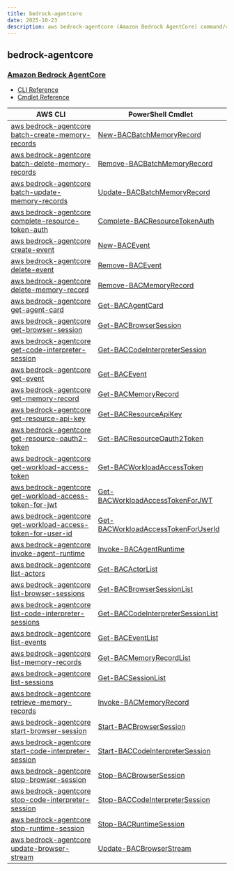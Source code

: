 ```yaml
---
title: bedrock-agentcore
date: 2025-10-23
description: aws bedrock-agentcore (Amazon Bedrock AgentCore) command/cmdlet list.
---
```


## bedrock-agentcore

### [Amazon Bedrock AgentCore](https://aws.amazon.com/bedrock/agentcore/)

* [CLI Reference](https://awscli.amazonaws.com/v2/documentation/api/latest/reference/bedrock-agentcore/index.html)
* [Cmdlet Reference](https://docs.aws.amazon.com/powershell/latest/reference/items/BedrockAgentCore_cmdlets.html)

|AWS CLI|PowerShell Cmdlet|
|----|----|
|[aws bedrock-agentcore batch-create-memory-records](https://awscli.amazonaws.com/v2/documentation/api/latest/reference/bedrock-agentcore/batch-create-memory-records.html)|[New-BACBatchMemoryRecord](https://docs.aws.amazon.com/powershell/latest/reference/items/New-BACBatchMemoryRecord.html)|
|[aws bedrock-agentcore batch-delete-memory-records](https://awscli.amazonaws.com/v2/documentation/api/latest/reference/bedrock-agentcore/batch-delete-memory-records.html)|[Remove-BACBatchMemoryRecord](https://docs.aws.amazon.com/powershell/latest/reference/items/Remove-BACBatchMemoryRecord.html)|
|[aws bedrock-agentcore batch-update-memory-records](https://awscli.amazonaws.com/v2/documentation/api/latest/reference/bedrock-agentcore/batch-update-memory-records.html)|[Update-BACBatchMemoryRecord](https://docs.aws.amazon.com/powershell/latest/reference/items/Update-BACBatchMemoryRecord.html)|
|[aws bedrock-agentcore complete-resource-token-auth](https://awscli.amazonaws.com/v2/documentation/api/latest/reference/bedrock-agentcore/complete-resource-token-auth.html)|[Complete-BACResourceTokenAuth](https://docs.aws.amazon.com/powershell/latest/reference/items/Complete-BACResourceTokenAuth.html)|
|[aws bedrock-agentcore create-event](https://awscli.amazonaws.com/v2/documentation/api/latest/reference/bedrock-agentcore/create-event.html)|[New-BACEvent](https://docs.aws.amazon.com/powershell/latest/reference/items/New-BACEvent.html)|
|[aws bedrock-agentcore delete-event](https://awscli.amazonaws.com/v2/documentation/api/latest/reference/bedrock-agentcore/delete-event.html)|[Remove-BACEvent](https://docs.aws.amazon.com/powershell/latest/reference/items/Remove-BACEvent.html)|
|[aws bedrock-agentcore delete-memory-record](https://awscli.amazonaws.com/v2/documentation/api/latest/reference/bedrock-agentcore/delete-memory-record.html)|[Remove-BACMemoryRecord](https://docs.aws.amazon.com/powershell/latest/reference/items/Remove-BACMemoryRecord.html)|
|[aws bedrock-agentcore get-agent-card](https://awscli.amazonaws.com/v2/documentation/api/latest/reference/bedrock-agentcore/get-agent-card.html)|[Get-BACAgentCard](https://docs.aws.amazon.com/powershell/latest/reference/items/Get-BACAgentCard.html)|
|[aws bedrock-agentcore get-browser-session](https://awscli.amazonaws.com/v2/documentation/api/latest/reference/bedrock-agentcore/get-browser-session.html)|[Get-BACBrowserSession](https://docs.aws.amazon.com/powershell/latest/reference/items/Get-BACBrowserSession.html)|
|[aws bedrock-agentcore get-code-interpreter-session](https://awscli.amazonaws.com/v2/documentation/api/latest/reference/bedrock-agentcore/get-code-interpreter-session.html)|[Get-BACCodeInterpreterSession](https://docs.aws.amazon.com/powershell/latest/reference/items/Get-BACCodeInterpreterSession.html)|
|[aws bedrock-agentcore get-event](https://awscli.amazonaws.com/v2/documentation/api/latest/reference/bedrock-agentcore/get-event.html)|[Get-BACEvent](https://docs.aws.amazon.com/powershell/latest/reference/items/Get-BACEvent.html)|
|[aws bedrock-agentcore get-memory-record](https://awscli.amazonaws.com/v2/documentation/api/latest/reference/bedrock-agentcore/get-memory-record.html)|[Get-BACMemoryRecord](https://docs.aws.amazon.com/powershell/latest/reference/items/Get-BACMemoryRecord.html)|
|[aws bedrock-agentcore get-resource-api-key](https://awscli.amazonaws.com/v2/documentation/api/latest/reference/bedrock-agentcore/get-resource-api-key.html)|[Get-BACResourceApiKey](https://docs.aws.amazon.com/powershell/latest/reference/items/Get-BACResourceApiKey.html)|
|[aws bedrock-agentcore get-resource-oauth2-token](https://awscli.amazonaws.com/v2/documentation/api/latest/reference/bedrock-agentcore/get-resource-oauth2-token.html)|[Get-BACResourceOauth2Token](https://docs.aws.amazon.com/powershell/latest/reference/items/Get-BACResourceOauth2Token.html)|
|[aws bedrock-agentcore get-workload-access-token](https://awscli.amazonaws.com/v2/documentation/api/latest/reference/bedrock-agentcore/get-workload-access-token.html)|[Get-BACWorkloadAccessToken](https://docs.aws.amazon.com/powershell/latest/reference/items/Get-BACWorkloadAccessToken.html)|
|[aws bedrock-agentcore get-workload-access-token-for-jwt](https://awscli.amazonaws.com/v2/documentation/api/latest/reference/bedrock-agentcore/get-workload-access-token-for-jwt.html)|[Get-BACWorkloadAccessTokenForJWT](https://docs.aws.amazon.com/powershell/latest/reference/items/Get-BACWorkloadAccessTokenForJWT.html)|
|[aws bedrock-agentcore get-workload-access-token-for-user-id](https://awscli.amazonaws.com/v2/documentation/api/latest/reference/bedrock-agentcore/get-workload-access-token-for-user-id.html)|[Get-BACWorkloadAccessTokenForUserId](https://docs.aws.amazon.com/powershell/latest/reference/items/Get-BACWorkloadAccessTokenForUserId.html)|
|[aws bedrock-agentcore invoke-agent-runtime](https://awscli.amazonaws.com/v2/documentation/api/latest/reference/bedrock-agentcore/invoke-agent-runtime.html)|[Invoke-BACAgentRuntime](https://docs.aws.amazon.com/powershell/latest/reference/items/Invoke-BACAgentRuntime.html)|
|[aws bedrock-agentcore list-actors](https://awscli.amazonaws.com/v2/documentation/api/latest/reference/bedrock-agentcore/list-actors.html)|[Get-BACActorList](https://docs.aws.amazon.com/powershell/latest/reference/items/Get-BACActorList.html)|
|[aws bedrock-agentcore list-browser-sessions](https://awscli.amazonaws.com/v2/documentation/api/latest/reference/bedrock-agentcore/list-browser-sessions.html)|[Get-BACBrowserSessionList](https://docs.aws.amazon.com/powershell/latest/reference/items/Get-BACBrowserSessionList.html)|
|[aws bedrock-agentcore list-code-interpreter-sessions](https://awscli.amazonaws.com/v2/documentation/api/latest/reference/bedrock-agentcore/list-code-interpreter-sessions.html)|[Get-BACCodeInterpreterSessionList](https://docs.aws.amazon.com/powershell/latest/reference/items/Get-BACCodeInterpreterSessionList.html)|
|[aws bedrock-agentcore list-events](https://awscli.amazonaws.com/v2/documentation/api/latest/reference/bedrock-agentcore/list-events.html)|[Get-BACEventList](https://docs.aws.amazon.com/powershell/latest/reference/items/Get-BACEventList.html)|
|[aws bedrock-agentcore list-memory-records](https://awscli.amazonaws.com/v2/documentation/api/latest/reference/bedrock-agentcore/list-memory-records.html)|[Get-BACMemoryRecordList](https://docs.aws.amazon.com/powershell/latest/reference/items/Get-BACMemoryRecordList.html)|
|[aws bedrock-agentcore list-sessions](https://awscli.amazonaws.com/v2/documentation/api/latest/reference/bedrock-agentcore/list-sessions.html)|[Get-BACSessionList](https://docs.aws.amazon.com/powershell/latest/reference/items/Get-BACSessionList.html)|
|[aws bedrock-agentcore retrieve-memory-records](https://awscli.amazonaws.com/v2/documentation/api/latest/reference/bedrock-agentcore/retrieve-memory-records.html)|[Invoke-BACMemoryRecord](https://docs.aws.amazon.com/powershell/latest/reference/items/Invoke-BACMemoryRecord.html)|
|[aws bedrock-agentcore start-browser-session](https://awscli.amazonaws.com/v2/documentation/api/latest/reference/bedrock-agentcore/start-browser-session.html)|[Start-BACBrowserSession](https://docs.aws.amazon.com/powershell/latest/reference/items/Start-BACBrowserSession.html)|
|[aws bedrock-agentcore start-code-interpreter-session](https://awscli.amazonaws.com/v2/documentation/api/latest/reference/bedrock-agentcore/start-code-interpreter-session.html)|[Start-BACCodeInterpreterSession](https://docs.aws.amazon.com/powershell/latest/reference/items/Start-BACCodeInterpreterSession.html)|
|[aws bedrock-agentcore stop-browser-session](https://awscli.amazonaws.com/v2/documentation/api/latest/reference/bedrock-agentcore/stop-browser-session.html)|[Stop-BACBrowserSession](https://docs.aws.amazon.com/powershell/latest/reference/items/Stop-BACBrowserSession.html)|
|[aws bedrock-agentcore stop-code-interpreter-session](https://awscli.amazonaws.com/v2/documentation/api/latest/reference/bedrock-agentcore/stop-code-interpreter-session.html)|[Stop-BACCodeInterpreterSession](https://docs.aws.amazon.com/powershell/latest/reference/items/Stop-BACCodeInterpreterSession.html)|
|[aws bedrock-agentcore stop-runtime-session](https://awscli.amazonaws.com/v2/documentation/api/latest/reference/bedrock-agentcore/stop-runtime-session.html)|[Stop-BACRuntimeSession](https://docs.aws.amazon.com/powershell/latest/reference/items/Stop-BACRuntimeSession.html)|
|[aws bedrock-agentcore update-browser-stream](https://awscli.amazonaws.com/v2/documentation/api/latest/reference/bedrock-agentcore/update-browser-stream.html)|[Update-BACBrowserStream](https://docs.aws.amazon.com/powershell/latest/reference/items/Update-BACBrowserStream.html)|

